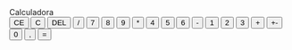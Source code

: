 <!DOCTYPE html>
<html lang="en">
  <head>
    <meta charset="UTF-8" />
    <meta name="viewport" content="width=device-width, initial-scale=1.0" />
    <link rel="stylesheet" href="style.css" />
    <title>Document</title>
  </head>
  <body onload="sai">
    <div class="calculator">
      <div class="mini-calculator">Calculadora</div>
      <div id="display"></div>
      <div class="calculator-buttons">
        <button onclick="clean()">CE</button>
        <button onclick="clean()">C</button>
        <button onclick="back()">DEL</button>
        <button class="operation-button" onclick="insert('/')">/</button>
        <button onclick="insert('7')">7</button>
        <button onclick="insert('8')">8</button>
        <button onclick="insert('9')">9</button>
        <button class="operation-button" onclick="insert('*')">*</button>
        <button onclick="insert('4')">4</button>
        <button onclick="insert('5')">5</button>
        <button onclick="insert('6')">6</button>
        <button class="operation-button" onclick="insert('-')">-</button>
        <button onclick="insert('1')">1</button>
        <button onclick="insert('2')">2</button>
        <button onclick="insert('3')">3</button>
        <button class="operation-button" onclick="insert('+')">+</button>
        <button onclick="insert('+-')">+-</button>
        <button onclick="insert('0')">0</button>
        <button onclick="insert(',')">,</button>
        <button class="operation-button" id="equals" onclick="calcular()">=</button>
      </div>
    </div>
    <script src="calc.js"></script>
  </body>
</html>


